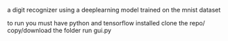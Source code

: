 a digit recognizer using a deeplearning model trained on the mnist dataset

to run
you must have python and tensorflow installed
clone the repo/ copy/download the folder
run gui.py
